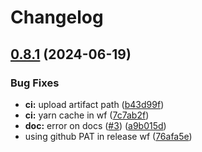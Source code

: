 # Changelog

## [0.8.1](https://github.com/radicalbit/radicalbit-x/compare/v0.8.0...v0.8.1) (2024-06-19)


### Bug Fixes

* **ci:** upload artifact path ([b43d99f](https://github.com/radicalbit/radicalbit-x/commit/b43d99fa7886f721b45ffc81d8e49fb4a26d4711))
* **ci:** yarn cache in wf ([7c7ab2f](https://github.com/radicalbit/radicalbit-x/commit/7c7ab2f8a6d1cf59d197f265a94ac3c9f85aa571))
* **doc:** error on docs ([#3](https://github.com/radicalbit/radicalbit-x/issues/3)) ([a9b015d](https://github.com/radicalbit/radicalbit-x/commit/a9b015d95e4e17beb85e871c77368639feb7f893))
* using github PAT in release wf ([76afa5e](https://github.com/radicalbit/radicalbit-x/commit/76afa5e4590d7a279715a631d8b18fe49cc39709))
